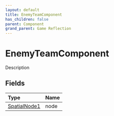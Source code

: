 ```yaml
---
layout: default
title: EnemyTeamComponent
has_children: false
parent: Component
grand_parent: Game Reflection
---
```

# EnemyTeamComponent
Description 

## Fields

| Type | Name |
|:----------|:--------------|
| [SpatialNode1](/riftbreaker-wiki/docs/game-reflection/components/spatial_node1/) | node |

